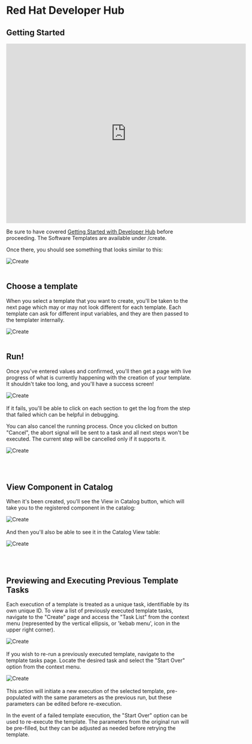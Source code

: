 # Red Hat Developer Hub 

## Getting Started

<iframe
  width="640"
  height="480"
  src="https://www.youtube.com/watch?v=tvVOC0mFR_4"
  frameborder="0"
  allow="autoplay; encrypted-media"
  allowfullscreen
>
</iframe>

Be sure to have covered [Getting Started with Developer Hub](https://developers.redhat.com/rhdh/getting-started) before proceeding. The Software Templates are available under /create. 

Once there, you should see something that looks similar to this:

![Create](./Create.png)
<br> </br>
## Choose a template

When you select a template that you want to create, you'll be taken to the next page which may or may not look different for each template. Each template can ask for different input variables, and they are then passed to the templater internally.

![Create](./Create-2.png)
<br> </br>
## Run!

Once you've entered values and confirmed, you'll then get a page with live progress of what is currently happening with the creation of your template. It shouldn't take too long, and you'll have a success screen!

![Create](./Create-3.png)
<br> </br>
If it fails, you'll be able to click on each section to get the log from the step that failed which can be helpful in debugging.

You can also cancel the running process. Once you clicked on button "Cancel", the abort signal will be sent to a task and all next steps won't be executed. The current step will be cancelled only if it supports it.

![Create](./Create-4.png)

<br> </br>
## View Component in Catalog
When it's been created, you'll see the View in Catalog button, which will take you to the registered component in the catalog:

![Create](./view.png) 
<br> </br>
And then you'll also be able to see it in the Catalog View table:

![Create](./catalog.png) 

<br> </br>
## Previewing and Executing Previous Template Tasks

Each execution of a template is treated as a unique task, identifiable by its own unique ID. To view a list of previously executed template tasks, navigate to the "Create" page and access the "Task List" from the context menu (represented by the vertical ellipsis, or 'kebab menu', icon in the upper right corner).

![Create](./TaskList.png) 
<br> </br>
If you wish to re-run a previously executed template, navigate to the template tasks page. Locate the desired task and select the "Start Over" option from the context menu.

![Create](./startOver.png) 
<br> </br>
This action will initiate a new execution of the selected template, pre-populated with the same parameters as the previous run, but these parameters can be edited before re-execution.

In the event of a failed template execution, the "Start Over" option can be used to re-execute the template. The parameters from the original run will be pre-filled, but they can be adjusted as needed before retrying the template.
